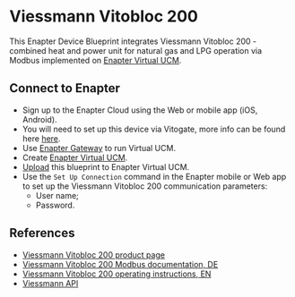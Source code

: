 # Viessmann Vitobloc 200

This Enapter Device Blueprint integrates Viessmann Vitobloc 200 - combined heat and power unit for natural gas and LPG operation via Modbus implemented on [Enapter Virtual UCM](https://go.enapter.com/handbook-vucm).

## Connect to Enapter

- Sign up to the Enapter Cloud using the Web or mobile app (iOS, Android).
- You will need to set up this device via Vitogate, more info can be found here [here](https://www.viessmann-us.com/content/dam/vi-brands/CA/pdfs/doc/nr2b_acc/vitogate_300_oh.pdf/_jcr_content/renditions/original.media_file.inline.file/file.pdf).
- Use [Enapter Gateway](https://go.enapter.com/handbook-gateway-setup) to run Virtual UCM.
- Create [Enapter Virtual UCM](https://go.enapter.com/handbook-vucm).
- [Upload](https://go.enapter.com/developers-upload-blueprint) this blueprint to Enapter Virtual UCM.
- Use the `Set Up Connection` command in the Enapter mobile or Web app to set up the Viessmann Vitobloc 200 communication parameters:
  - User name;
  - Password.

## References

- [Viessmann Vitobloc 200 product page](https://www.viessmann.co.uk/en/products/chp/vitobloc-range.html#models)
- [Viessmann Vitobloc 200 Modbus documentation, DE](https://static.viessmann.com/resources/technical_documents/DE/de/VBA/6175467VBA00001_1.pdf?#pagemode=bookmarks&zoom=page-fit&view=Fit)
- [Viessmann Vitobloc 200 operating instructions, EN](https://cdn0.scrvt.com/2828ebc457efab95be01dd36047e3b52/2e924c09f656052b/64dffbbf7d67/Vitobloc-200-EM-9-to-20-Operating-Instructions.PDF)
- [Viessmann API](https://documentation.viessmann.com/static/getting-started?sessionid=1)
